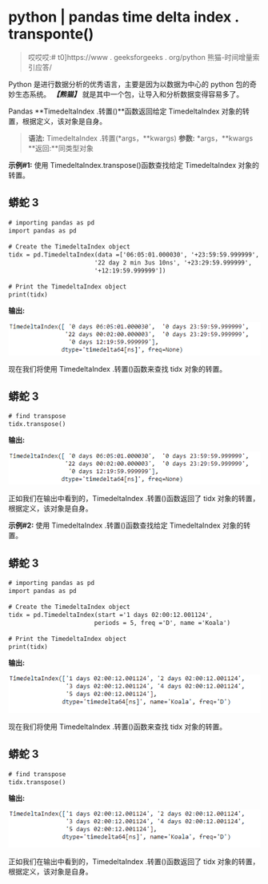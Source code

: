 # python | pandas time delta index . transponte()

> 哎哎哎:# t0]https://www . geeksforgeeks . org/python 熊猫-时间增量索引应答/

Python 是进行数据分析的优秀语言，主要是因为以数据为中心的 python 包的奇妙生态系统。 ***【熊猫】*** 就是其中一个包，让导入和分析数据变得容易多了。

Pandas **TimedeltaIndex .转置()**函数返回给定 TimedeltaIndex 对象的转置，根据定义，该对象是自身。

> **语法:** TimedeltaIndex .转置(*args，**kwargs)
> **参数:** *args，**kwargs
> **返回:**同类型对象

**示例#1:** 使用 TimedeltaIndex.transpose()函数查找给定 TimedeltaIndex 对象的转置。

## 蟒蛇 3

```
# importing pandas as pd
import pandas as pd

# Create the TimedeltaIndex object
tidx = pd.TimedeltaIndex(data =['06:05:01.000030', '+23:59:59.999999',
                        '22 day 2 min 3us 10ns', '+23:29:59.999999',
                        '+12:19:59.999999'])

# Print the TimedeltaIndex object
print(tidx)
```

**输出:**

![](img/708240dfe9aedf867ac5c12c98b02393.png)

现在我们将使用 TimedeltaIndex .转置()函数来查找 tidx 对象的转置。

## 蟒蛇 3

```
# find transpose
tidx.transpose()
```

**输出:**

![](img/708240dfe9aedf867ac5c12c98b02393.png)

正如我们在输出中看到的，TimedeltaIndex .转置()函数返回了 tidx 对象的转置，根据定义，该对象是自身。

**示例#2:** 使用 TimedeltaIndex .转置()函数查找给定 TimedeltaIndex 对象的转置。

## 蟒蛇 3

```
# importing pandas as pd
import pandas as pd

# Create the TimedeltaIndex object
tidx = pd.TimedeltaIndex(start ='1 days 02:00:12.001124',
                        periods = 5, freq ='D', name ='Koala')

# Print the TimedeltaIndex object
print(tidx)
```

**输出:**

![](img/4b1498214e3c6e8c3ca75b1dc780223c.png)

现在我们将使用 TimedeltaIndex .转置()函数来查找 tidx 对象的转置。

## 蟒蛇 3

```
# find transpose
tidx.transpose()
```

**输出:**

![](img/4b1498214e3c6e8c3ca75b1dc780223c.png)

正如我们在输出中看到的，TimedeltaIndex .转置()函数返回了 tidx 对象的转置，根据定义，该对象是自身。